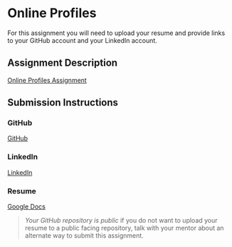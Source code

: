 # Online Profiles
For this assignment you will need to upload your resume and provide links to your GitHub account and your LinkedIn account.

## Assignment Description
[Online Profiles Assignment](https://education.launchcode.org/liftoff/modules/assignments/online-profiles)

## Submission Instructions
 
### GitHub
[GitHub](https://github.com/hhhaunteddd)
 
### LinkedIn
[LinkedIn](http://www.linkedin.com/in/zachary-john-morgan)

### Resume
[Google Docs](https://docs.google.com/document/d/1JVr8JWk1kzfQx-VwaTpoLELRHc2ralQOXzDTiWe-9ik/edit?usp=sharing)

> *Your GitHub repository is public* if you do not want to upload your resume to a public facing repository, talk with your mentor about an alternate way to submit this assignment.
